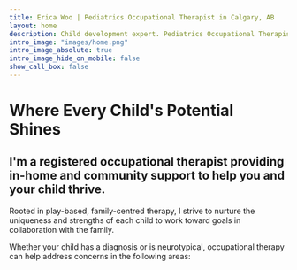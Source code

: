 ```yaml
---
title: Erica Woo | Pediatrics Occupational Therapist in Calgary, AB
layout: home
description: Child development expert. Pediatrics Occupational Therapist based in Calgary, AB, Canada.
intro_image: "images/home.png"
intro_image_absolute: true
intro_image_hide_on_mobile: false
show_call_box: false
---
```


# Where Every Child's Potential Shines

## I'm a registered occupational therapist providing in-home and community support to help you and your child thrive.

Rooted in play-based, family-centred therapy, I strive to nurture the uniqueness and strengths of each child to work toward goals in collaboration with the family.

Whether your child has a diagnosis or is neurotypical, occupational therapy can help address concerns in the following areas:
